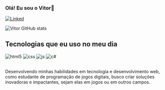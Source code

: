 ### Olá! Eu sou o Vitor👋
[![Linked](https://img.shields.io/badge/LinkedIn-0077B5?style=for-the-badge&logo=linkedin&logoColor=white)](https://www.linkedin.com/in/vitor-felipe-barbieri-de-lemes-715a03256/)

![Vitor GitHub stats](https://github-readme-stats.vercel.app/api?username=vitorfbl&show_icons=true&theme=transparent)



## Tecnologias que eu uso no meu dia

<div style="display: inline_block">
  <img align="center" alt="html5" src="https://img.shields.io/badge/HTML5-E34F26?style=for-the-badge&logo=html5&logoColor=white" />
  <img align="center" alt="css" src="https://img.shields.io/badge/CSS3-1572B6?style=for-the-badge&logo=css3&logoColor=white" />
  <img align="center" alt="js" src="https://img.shields.io/badge/JavaScript-F7DF1E?style=for-the-badge&logo=javascript&logoColor=black" />
  <img align="center" alt="c#" src="https://img.shields.io/badge/C%23-239120?style=for-the-badge&logo=c-sharp&logoColor=white" />
</div><br/>

Desenvolvendo minhas habilidades em tecnologia e desenvolvimento web, como estudante de programação de jogos digitais, busco criar soluções inovadoras e impactantes, sejam elas em jogos ou em outros campos.
